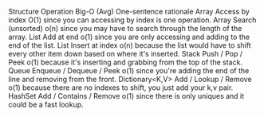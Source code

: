 Structure	Operation	Big-O (Avg)	One-sentence rationale
Array	Access by index		O(1) since you can accessing by index is one operation.
Array	Search (unsorted)		o(n) since you may have to search through the length of the array.
List<T>	Add at end		o(1) since you are only accessing and adding to the end of the list.
List<T>	Insert at index		o(n) because the list would have to shift every other item down based on where it's inserted. 
Stack<T>	Push / Pop / Peek		o(1) because it's inserting and grabbing from the top of the stack. 
Queue<T>	Enqueue / Dequeue / Peek		o(1) since you're adding the end of the line and removing from the front. 
Dictionary<K,V>	Add / Lookup / Remove		o(1) because there are no indexes to shift, you just add your k,v pair. 
HashSet<T>	Add / Contains / Remove		o(1) since there is only uniques and it could be a fast lookup. 
